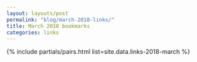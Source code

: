 ```yaml
---
layout: layouts/post
permalink: "blog/march-2018-links/"
title: March 2018 bookmarks
categories: links
---
```


{% include partials/pairs.html list=site.data.links-2018-march %}
